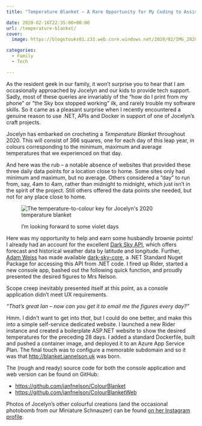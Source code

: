 ```yaml
---
title: "Temperature Blanket – A Rare Opportunity for My Coding to Assist Jocelyn's Crafting"

date: 2020-02-16T22:35:00+00:00
url: /temperature-blanket/
cover: 
  image: https://blogstouks01.z33.web.core.windows.net/2020/02/IMG_20200216_190322.jpg

categories:
  - Family
  - Tech

---
```

As the resident geek in our family, it won’t surprise you to hear that I am occasionally approached by Jocelyn and our kids to provide tech support. Sadly, most of these queries are invariably of the &#8220;how do I print from my phone&#8221; or &#8220;the Sky box stopped working&#8221; ilk, and rarely trouble my software skills. So it came as a pleasant surprise when I recently encountered a genuine reason to use .NET, APIs and Docker in support of one of Jocelyn’s craft projects.

Jocelyn has embarked on crocheting a _Temperature Blanket_ throughout 2020. This will consist of 366 squares, one for each day of this leap year, in colours corresponding to the minimum, maximum and average temperatures that we experienced on that day.

And here was the rub &#8211; a notable absence of websites that provided these three daily data points for a location close to home. Some sites only had minimum and maximum, but no average. Others considered a &#8220;day&#8221; to run from, say, 4am to 4am, rather than midnight to midnight, which just isn’t in the spirit of the project. Still others offered the data points she needed, but not for any place close to home.<figure class="wp-block-image">

<img decoding="async" src="https://blogstouks01.z33.web.core.windows.net/2023/08/IMG_20200216_190534.jpg" alt="The temperature-to-colour key for Jocelyn's 2020 temperature blanket" /> <figcaption class="wp-element-caption">I’m looking forward to some violet days</figcaption></figure> 

Here was my opportunity to help and earn some husbandly brownie points! I already had an account for the excellent [Dark Sky API][1], which offers forecast and historical weather data by latitude and longitude. Further, [Adam Weiss][2] has made available [dark-sky-core][3], a .NET Standard Nuget Package for accessing this API from .NET code. I fired up Rider, started a new console app, bashed out the following quick function, and proudly presented the desired figures to Mrs Nelson.

<!--kg-card-begin: html-->

<!--kg-card-end: html-->

Scope creep inevitably presented itself at this point, as a console application didn’t meet UX requirements.

_&#8220;That’s great Ian &#8211; now can you get it to email me the figures every day?&#8221;_

Hmm. I didn’t want to get into _that_, but I could do one better, and make this into a simple self-service dedicated website. I launched a new Rider instance and created a boilerplate ASP.NET website to show the desired temperatures for the preceding 28 days. I added a standard Dockerfile, built and pushed a container image, and deployed it to an Azure App Service Plan. The final touch was to configure a memorable subdomain and so it was that <http://blanket.iannelson.uk> was born.

The (rough and ready) source code for both the console application and web version can be found on GitHub:

<ul class="wp-block-list">
  <li>
    <a href="https://github.com/ianfnelson/ColourBlanket">https://github.com/ianfnelson/ColourBlanket</a>
  </li>
  <li>
    <a href="https://github.com/ianfnelson/ColourBlanketWeb">https://github.com/ianfnelson/ColourBlanketWeb</a>
  </li>
</ul>

Photos of Jocelyn’s other colourful creations (and the occasional photobomb from our Miniature Schnauzer) can be found [on her Instagram profile][4].

 [1]: https://darksky.net/dev
 [2]: https://www.adamweiss.me/
 [3]: https://github.com/amweiss/dark-sky-core
 [4]: https://www.instagram.com/jocelyngnelson/